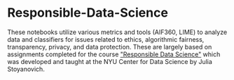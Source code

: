 # Responsible-Data-Science

These notebooks utilize various metrics and tools (AIF360, LIME) to analyze data and classifiers for issues related to ethics, algorithmic fairness, transparency, privacy, and data protection. These are largely based on assignments completed for the course ["Responsible Data Science"](https://dataresponsibly.github.io/courses/spring20/)  which was developed and taught at the NYU Center for Data Science by Julia Stoyanovich.
